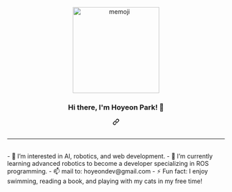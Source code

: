 
<div align="center">
  <img src="https://github.com/qkrtiger/qkrtiger/raw/main/assets/hoyeon.gif" alt="memoji" width="200" style="max-width: 100%; display: inline-block;">
  <div class="markdown-heading" dir="auto">
    <h3 class="heading-element" dir="auto">Hi there, I'm Hoyeon Park! 👋</h3>
    <a id="user-content-hey-there-im-goeun-lee-" class="anchor" aria-label="Permalink: Hi there, I'm Hoyeon Park! 👋"><svg class="octicon octicon-link" viewBox="0 0 16 16" version="1.1" width="16" height="16" aria-hidden="true"><path d="m7.775 3.275 1.25-1.25a3.5 3.5 0 1 1 4.95 4.95l-2.5 2.5a3.5 3.5 0 0 1-4.95 0 .751.751 0 0 1 .018-1.042.751.751 0 0 1 1.042-.018 1.998 1.998 0 0 0 2.83 0l2.5-2.5a2.002 2.002 0 0 0-2.83-2.83l-1.25 1.25a.751.751 0 0 1-1.042-.018.751.751 0 0 1-.018-1.042Zm-4.69 9.64a1.998 1.998 0 0 0 2.83 0l1.25-1.25a.751.751 0 0 1 1.042.018.751.751 0 0 1 .018 1.042l-1.25 1.25a3.5 3.5 0 1 1-4.95-4.95l2.5-2.5a3.5 3.5 0 0 1 4.95 0 .751.751 0 0 1-.018 1.042.751.751 0 0 1-1.042.018 1.998 1.998 0 0 0-2.83 0l-2.5 2.5a1.998 1.998 0 0 0 0 2.83Z"></path></svg>
    </a>
  </div>
</div>
<br>
<hr>
<br>
- 👀 I’m interested in AI, robotics, and web development.
- 🌱 I’m currently learning advanced robotics to become a developer specializing in ROS programming.
- 📫 mail to: hoyeondev@gmail.com
- ⚡ Fun fact: I enjoy swimming, reading a book, and playing with my cats in my free time!
<br>
<!-- <a href="https://www.gitanimals.org/en_US?utm_medium=image&utm_source=qkrtiger&utm_content=farm">
<img
  src="https://render.gitanimals.org/farms/qkrtiger"
  width="900"
  height="300"
/>
</a>
 -->
